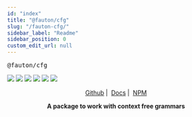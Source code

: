 ```yaml
---
id: "index"
title: "@fauton/cfg"
slug: "/fauton-cfg/"
sidebar_label: "Readme"
sidebar_position: 0
custom_edit_url: null
---
```


<p align="center">
  <pre align>@fauton/cfg</pre>
  <img src="https://img.shields.io/bundlephobia/minzip/@fauton/cfg?label=minzipped&style=flat&color=%23bb0a1e"/>
  <img src="https://img.shields.io/npm/dw/@fauton/cfg?style=flat&color=orange"/>
  <img src="https://img.shields.io/github/issues/devorein/fauton/cfg?color=yellow&label=issues"/>
  <img src="https://img.shields.io/npm/v/@fauton/cfg?color=%2303C04A"/>
  <img src="https://img.shields.io/codecov/c/github/devorein/fauton?flag=cfg&color=blue"/>
  <img src="https://img.shields.io/librariesio/release/npm/@fauton/cfg?color=%234B0082"/>
</p>

<p align="center"><a href="https://github.com/Devorein/fauton/tree/main/packages/cfg">Github</a>&nbsp;|&nbsp;
  <a href="https://docs.fauton.xyz/cfg/">Docs</a>&nbsp;|&nbsp;
  <a href="https://www.npmjs.com/package/@fauton/cfg">NPM</a>
</p>

<p align="center"><b>A package to work with context free grammars</b></p>
